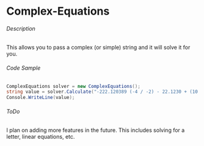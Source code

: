 # Complex-Equations

###### Description
This allows you to pass a complex (or simple) string and it will solve it for you.

###### Code Sample
```cs
ComplexEquations solver = new ComplexEquations();
string value = solver.Calculate("-222.120389 (-4 / -2) - 22.1230 + (10.98372 - -5) - 500 ^ 2");
Console.WriteLine(value);
```

###### ToDo
I plan on adding more features in the future. This includes solving for a letter, linear equations, etc.